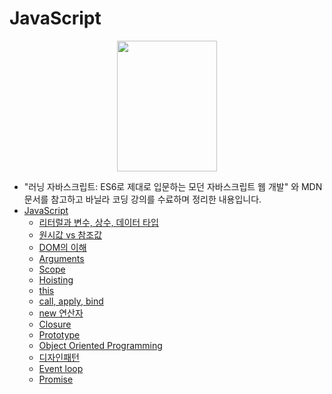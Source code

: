# JavaScript
<p align="center"><img src="http://www.hanbit.co.kr/data/books/B2328850940_l.jpg" width="160" height="209" align="center" /></p>

- "러닝 자바스크립트: ES6로 제대로 입문하는 모던 자바스크립트 웹 개발" 와 MDN문서를 참고하고 바닐라 코딩 강의를 수료하며 정리한 내용입니다.
- [JavaScript](https://github.com/Geon-wooBryanKim/TIL/blob/master/Frontend/Javascript/README.md)
  - [리터럴과 변수, 상수, 데이터 타입](https://github.com/Geon-wooBryanKim/TIL/blob/master/Frontend/Javascript/literal-variable-constant.md)
  - [원시값 vs 참조값](https://github.com/Geon-wooBryanKim/TIL/blob/master/Frontend/Javascript/primitive-vs-reference.md)
  - [DOM의 이해](https://github.com/Geon-wooBryanKim/TIL/blob/master/Frontend/Javascript/dom.md)
  - [Arguments](https://github.com/Geon-wooBryanKim/TIL/blob/master/Frontend/Javascript/arguments.md)
  - [Scope](https://github.com/Geon-wooBryanKim/TIL/blob/master/Frontend/Javascript/scope.md)
  - [Hoisting](https://github.com/Geon-wooBryanKim/TIL/blob/master/Frontend/Javascript/hoisting.md)
  - [this](https://github.com/Geon-wooBryanKim/TIL/blob/master/Frontend/Javascript/this.md)
  - [call, apply, bind](https://github.com/Geon-wooBryanKim/TIL/blob/master/Frontend/Javascript/call-apply-bind.md)
  - [new 연산자](https://github.com/Geon-wooBryanKim/TIL/blob/master/Frontend/Javascript/new.md)
  - [Closure](https://github.com/Geon-wooBryanKim/TIL/blob/master/Frontend/Javascript/closure.md)
  - [Prototype](https://github.com/Geon-wooBryanKim/TIL/blob/master/Frontend/Javascript/prototype.md)
  - [Object Oriented Programming](https://github.com/Geon-wooBryanKim/TIL/blob/master/Frontend/Javascript/OOP.md)
  - [디자인패턴](https://github.com/Geon-wooBryanKim/TIL/blob/master/Frontend/Javascript/design-pattern.md)
  - [Event loop](https://github.com/Geon-wooBryanKim/TIL/blob/master/Frontend/Javascript/eventloop.md)
  - [Promise](https://github.com/Geon-wooBryanKim/TIL/blob/master/Frontend/Javascript/promise.md)